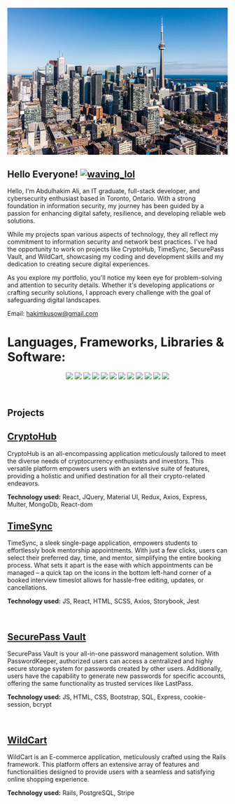 ![](https://github.com/nomadicafrican/nomadicafrican/blob/master/images/istockphoto-1040643480-170667a.jpeg?raw=true)

## Hello Everyone!  <a href="https://emoji.gg/emoji/6307_waving_lol"><img src="https://cdn3.emoji.gg/emojis/6307_waving_lol.gif" width="34px" height="34px" alt="waving_lol"></a>
Hello, I'm Abdulhakim Ali, an IT graduate, full-stack developer, and cybersecurity enthusiast based in Toronto, Ontario. With a strong foundation in information security, my journey has been guided by a passion for enhancing digital safety, resilience, and developing reliable web solutions.

While my projects span various aspects of technology, they all reflect my commitment to information security and network best practices. I've had the opportunity to work on projects like CryptoHub, TimeSync, SecurePass Vault, and WildCart, showcasing my coding and development skills and my dedication to creating secure digital experiences.

As you explore my portfolio, you'll notice my keen eye for problem-solving and attention to security details. Whether it's developing applications or crafting security solutions, I approach every challenge with the goal of safeguarding digital landscapes.

Email: hakimkusow@gmail.com
<br/>

# Languages, Frameworks, Libraries & Software:

<p align="center">

<img src="https://img.shields.io/badge/PostgreSQL-316192?style=for-the-badge&logo=postgresql&logoColor=white" />

<img src="https://img.shields.io/badge/React-20232A?style=for-the-badge&logo=react&logoColor=61DAFB" />

<img src="https://img.shields.io/badge/Node.js-339933?style=for-the-badge&logo=nodedotjs&logoColor=white" />

<img src="https://img.shields.io/badge/CSS3-1572B6?style=for-the-badge&logo=css3&logoColor=white" />

<img src="https://img.shields.io/badge/HTML5-E34F26?style=for-the-badge&logo=html5&logoColor=white" />

<img src="https://img.shields.io/badge/jQuery-0769AD?style=for-the-badge&logo=jquery&logoColor=white"/>

<img src="https://img.shields.io/badge/Figma-F24E1E?style=for-the-badge&logo=figma&logoColor=white"/>

<img src="https://img.shields.io/badge/Adobe%20Photoshop-31A8FF?style=for-the-badge&logo=Adobe%20Photoshop&logoColor=black"/>

<img src="https://img.shields.io/badge/Express.js-000000?style=for-the-badge&logo=express&logoColor=white"/>

<img src="https://img.shields.io/badge/GIT-E44C30?style=for-the-badge&logo=git&logoColor=white"/>

<img src="https://img.shields.io/badge/React_Router-CA4245?style=for-the-badge&logo=react-router&logoColor=white"/>
  
<img src="https://img.shields.io/badge/MongoDB-4EA94B?style=for-the-badge&logo=mongodb&logoColor=white"/>

</p>
<br/>

## Projects

[<h2>CryptoHub</h2>](https://github.com/nomadicafrican/final_project)
CryptoHub is an all-encompassing application meticulously tailored to meet the diverse needs of cryptocurrency enthusiasts and investors. This versatile platform empowers users with an extensive suite of features, providing a holistic and unified destination for all their crypto-related endeavors.

<b>Technology used:</b> React, JQuery, Material UI, Redux, Axios, Express, Multer, MongoDb, React-dom
    
   
[<h2>TimeSync</h2>](https://github.com/nomadicafrican/scheduler)

TimeSync, a sleek single-page application, empowers students to effortlessly book mentorship appointments. With just a few clicks, users can select their preferred day, time, and mentor, simplifying the entire booking process. What sets it apart is the ease with which appointments can be managed – a quick tap on the icons in the bottom left-hand corner of a booked interview timeslot allows for hassle-free editing, updates, or cancellations.

<b>Technology used:</b> JS, React, HTML, SCSS, Axios, Storybook, Jest

<br/>

[<h2>SecurePass Vault</h2>](https://github.com/nomadicafrican/PasswordKeeper)

SecurePass Vault is your all-in-one password management solution. With PasswordKeeper, authorized users can access a centralized and highly secure storage system for passwords created by other users. Additionally, users have the capability to generate new passwords for specific accounts, offering the same functionality as trusted services like LastPass.

<b>Technology used:</b> JS, HTML, CSS, Bootstrap, SQL, Express, cookie-session, bcrypt

<br/>

[<h2>WildCart</h2>](https://github.com/nomadicafrican/jungle-rails)

WildCart is an E-commerce application, meticulously crafted using the Rails framework. This platform offers an extensive array of features and functionalities designed to provide users with a seamless and satisfying online shopping experience.

<b>Technology used:</b> Rails, PostgreSQL, Stripe

<br/>












